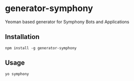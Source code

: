 # generator-symphony
Yeoman based generator for Symphony Bots and Applications

## Installation

``npm install -g generator-symphony``

## Usage

``yo symphony``
